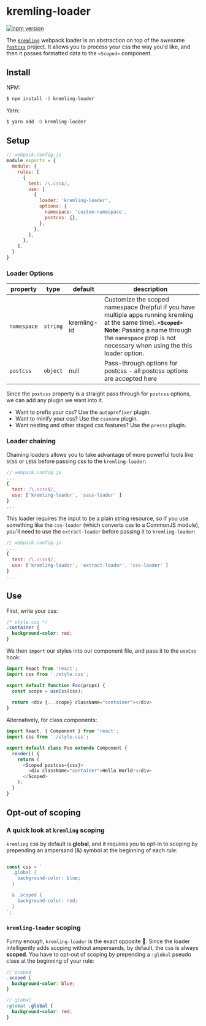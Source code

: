 # kremling-loader

[![npm version](https://img.shields.io/npm/v/kremling-loader.svg?style=flat-square)](https://www.npmjs.org/package/kremling-loader)

The [`Kremling`](https://github.com/CanopyTax/kremling) webpack loader is an abstraction
on top of the awesome [`Postcss`](https://github.com/postcss/postcss) project.
It allows you to process your css the way you'd like, and then it passes formatted data
to the `<Scoped>` component.

## Install

NPM:
```bash
$ npm install -D kremling-loader
```

Yarn:

```bash
$ yarn add -D kremling-loader
```

## Setup

```js
// webpack.config.js
module.exports = {
  module: {
    rules: [
      {
        test: /\.css$/,
        use: [
          {
            loader: 'kremling-loader',
            options: {
              namespace: 'custom-namespace',
              postcss: {},
            },
          },
        ],
      },
    ],
  }
}
```

### Loader Options


| property    | type     | default     | description |
| ----------- | -------- | ----------- | ----------- |
| `namespace` | `string` | kremling-id | Customize the scoped namespace (helpful if you have multiple apps running kremling at the same time). **`<Scoped>` Note**: Passing a name through the `namespace` prop is not necessary when using the this loader option.  |
| `postcss`   | `object` | null        | Pass-through options for postcss - all postcss options are accepted here |

Since the `postcss` property is a straight pass through for `postcss` options, we can add any plugin
we want into it.

- Want to prefix your css? Use the `autoprefixer` plugin.
- Want to minify your css? Use the `cssnano` plugin.
- Want nesting and other staged css features? Use the `precss` plugin.

### Loader chaining

Chaining loaders allows you to take advantage of more powerful tools like `SCSS` or `LESS` before
passing css to the `kremling-loader`:

```js
// webpack.config.js
...
{
  test: /\.scss$/,
  use: ['kremling-loader', 'sass-loader' ]
}
...
```

This loader requires the input to be a plain string resource, so if you use something like the
`css-loader` (which converts css to a CommonJS module), you'll need to use the `extract-loader` before
passing it to `kremling-loader`:

```js
// webpack.config.js
...
{
  test: /\.scss$/,
  use: ['kremling-loader', 'extract-loader', 'css-loader' ]
}
...
```

## Use

First, write your css:

```css
/* style.css */
.container {
  background-color: red;
}
```

We then `import` our styles into our component file, and pass it to the `useCss` hook:

```js
import React from 'react';
import css from './style.css';

export default function Foo(props) {
  const scope = useCss(css);
  
  return <div {...scope} className="container"></div>
}
```

Alternatively, for class components:

```js
import React, { Component } from 'react';
import css from './style.css';

export default class Foo extends Component {
  render() {
    return (
      <Scoped postcss={css}>
        <div className="container">Hello World!</div>
      </Scoped>
    );
  }
}
```

## Opt-out of scoping

### A quick look at `kremling` scoping
`kremling` css by default is **global**, and it requires you to opt-in to scoping by
prepending an ampersand (&) symbol at the beginning of each rule:

```js

const css = `
  .global {
    background-color: blue;
  }

  & .scoped {
    background-color: red;
  }
`;

```

### `kremling-loader` scoping

Funny enough, `kremling-loader` is the exact opposite 🥴. Since the loader
intelligently adds scoping without ampersands, by default, the css is always
**scoped**. You have to opt-out of scoping by  prepending a `:global` pseudo
class at the beginning of your rule:

```scss
// scoped
.scoped {
  background-color: blue;
}

// global
:global .global {
  background-color: red;
}
```
